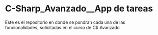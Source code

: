 # C-Sharp_Avanzado__App de tareas
Este es el repositorio en donde se pondran cada una de las funcionalidades, solicitadas en el curso de C# Avanzado
